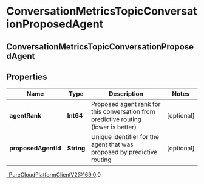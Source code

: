 # ConversationMetricsTopicConversationProposedAgent

## ConversationMetricsTopicConversationProposedAgent

## Properties

|Name | Type | Description | Notes|
|------------ | ------------- | ------------- | -------------|
| **agentRank** | **Int64** | Proposed agent rank for this conversation from predictive routing (lower is better) | [optional] |
| **proposedAgentId** | **String** | Unique identifier for the agent that was proposed by predictive routing | [optional] |



_PureCloudPlatformClientV2@169.0.0_

